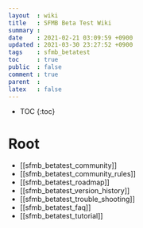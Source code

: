 ```yaml
---
layout  : wiki
title   : SFMB Beta Test Wiki 
summary : 
date    : 2021-02-21 03:09:59 +0900
updated : 2021-03-30 23:27:52 +0900
tags    : sfmb_betatest 
toc     : true
public  : false
comment : true
parent  : 
latex   : false
---
```

* TOC
{:toc}

# Root

* [[sfmb_betatest_community]]
* [[sfmb_betatest_community_rules]]
* [[sfmb_betatest_roadmap]]
* [[sfmb_betatest_version_history]]
* [[sfmb_betatest_trouble_shooting]]
* [[sfmb_betatest_faq]]
* [[sfmb_betatest_tutorial]]
